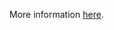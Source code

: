 More information [here](https://docs.prismacloud.io/en/enterprise-edition/policy-reference/aws-policies/s3-policies/s3-2-acl-write-permissions-everyone).
